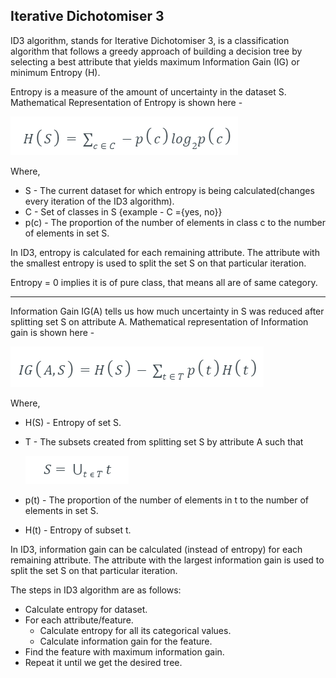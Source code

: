## Iterative Dichotomiser 3

ID3 algorithm, stands for Iterative Dichotomiser 3, is a classification algorithm that follows a greedy approach of building a decision tree by selecting a best attribute that yields maximum Information Gain (IG) or minimum Entropy (H).

Entropy is a measure of the amount of uncertainty in the dataset S. Mathematical Representation of Entropy is shown here -

![Entropy](./assets/entropy.png)

Where,

- S - The current dataset for which entropy is being calculated(changes every iteration of the ID3 algorithm).
- C - Set of classes in S {example - C ={yes, no}}
- p(c) - The proportion of the number of elements in class c to the number of elements in set S.


In ID3, entropy is calculated for each remaining attribute. The attribute with the smallest entropy is used to split the set S on that particular iteration.

Entropy = 0 implies it is of pure class, that means all are of same category.

----------------------------------------------------------------------

Information Gain IG(A) tells us how much uncertainty in S was reduced after splitting set S on attribute A. Mathematical representation of Information gain is shown here -

![Information Gain](./assets/info_gain.png)

Where,

- H(S) - Entropy of set S.
- T - The subsets created from splitting set S by attribute A such that

     ![Alt text](./assets/u_t_s.png)
- p(t) - The proportion of the number of elements in t to the number of elements in set S.
- H(t) - Entropy of subset t.

In ID3, information gain can be calculated (instead of entropy) for each remaining attribute. The attribute with the largest information gain is used to split the set S on that particular iteration.

The steps in ID3 algorithm are as follows:

- Calculate entropy for dataset.
- For each attribute/feature.
  - Calculate entropy for all its categorical values.
  - Calculate information gain for the feature.
- Find the feature with maximum information gain.
- Repeat it until we get the desired tree.
